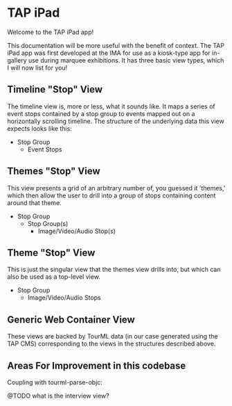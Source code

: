 # TAP iPad
Welcome to the TAP iPad app!

This documentation will be more useful with the benefit of context. The TAP iPad app was first developed at the IMA for use as a kiosk-type app for in-gallery use during marquee exhibitions. It has three basic view types, which I will now list for you!

## Timeline "Stop" View
The timeline view is, more or less, what it sounds like. It maps a series of event stops contained by a stop group to events mapped out on a horizontally scrolling timeline. The structure of the underlying data this view expects looks like this:
- Stop Group
	- Event Stops

## Themes "Stop" View
This view presents a grid of an arbitrary number of, you guessed it 'themes,' which then allow the user to drill into a group of stops containing content around that theme.
- Stop Group
	- Stop Group(s)
		- Image/Video/Audio Stop(s)

## Theme "Stop" View
This is just the singular view that the themes view drills into, but which can also be used as a top-level view.
- Stop Group
	- Image/Video/Audio Stops

## Generic Web Container View


These views are backed by TourML data (in our case generated using the TAP CMS) corresponding to the views in the structures described above.

## Areas For Improvement in this codebase
Coupling with tourml-parse-objc: 

@TODO what is the interview view?